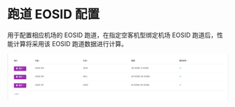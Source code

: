 # 跑道 EOSID 配置

用于配置相应机场的 EOSID 跑道，在指定空客机型绑定机场 EOSID 跑道后，性能计算将采用该 EOSID 跑道数据进行计算。

![](./image/RunwayEosids/1653981454074.png)
